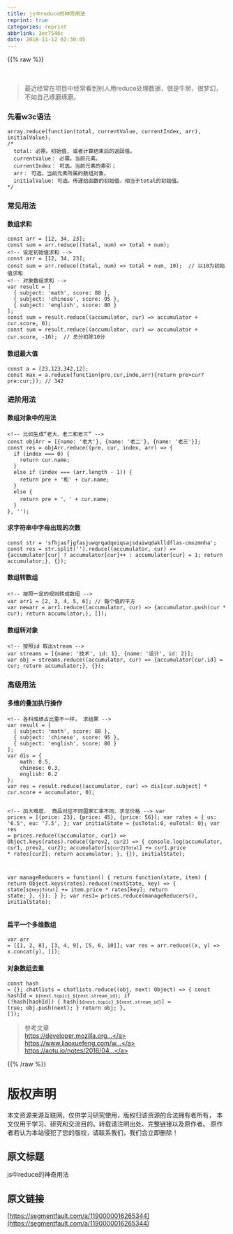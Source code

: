 ```yaml
---
title: js中reduce的神奇用法
reprint: true
categories: reprint
abbrlink: 3ec7546c
date: 2018-11-12 02:30:05
---
```


{{% raw %}}
<h2><span class="img-wrap"><img data-src="/img/remote/1460000016287314?w=6000&amp;h=3000" src="https://static.alili.tech/img/remote/1460000016287314?w=6000&amp;h=3000" alt="" title=""></span></h2><blockquote>&#x6700;&#x8FD1;&#x7ECF;&#x5E38;&#x5728;&#x9879;&#x76EE;&#x4E2D;&#x7ECF;&#x5E38;&#x770B;&#x5230;&#x522B;&#x4EBA;&#x7528;reduce&#x5904;&#x7406;&#x6570;&#x636E;&#xFF0C;&#x5F88;&#x662F;&#x725B;&#x63B0;&#xFF0C;&#x5F88;&#x68A6;&#x5E7B;&#xFF0C; &#x4E0D;&#x5982;&#x81EA;&#x5DF1;&#x7422;&#x78E8;&#x7422;&#x78E8;&#x3002;</blockquote><h3>&#x5148;&#x770B;w3c&#x8BED;&#x6CD5;</h3><pre><code>array.reduce(function(total, currentValue, currentIndex, arr), initialValue);
/*
  total: &#x5FC5;&#x9700;&#x3002;&#x521D;&#x59CB;&#x503C;, &#x6216;&#x8005;&#x8BA1;&#x7B97;&#x7ED3;&#x675F;&#x540E;&#x7684;&#x8FD4;&#x56DE;&#x503C;&#x3002;
  currentValue&#xFF1A; &#x5FC5;&#x9700;&#x3002;&#x5F53;&#x524D;&#x5143;&#x7D20;&#x3002;
  currentIndex&#xFF1A; &#x53EF;&#x9009;&#x3002;&#x5F53;&#x524D;&#x5143;&#x7D20;&#x7684;&#x7D22;&#x5F15;&#xFF1B;                     
  arr&#xFF1A; &#x53EF;&#x9009;&#x3002;&#x5F53;&#x524D;&#x5143;&#x7D20;&#x6240;&#x5C5E;&#x7684;&#x6570;&#x7EC4;&#x5BF9;&#x8C61;&#x3002;
  initialValue: &#x53EF;&#x9009;&#x3002;&#x4F20;&#x9012;&#x7ED9;&#x51FD;&#x6570;&#x7684;&#x521D;&#x59CB;&#x503C;&#xFF0C;&#x76F8;&#x5F53;&#x4E8E;total&#x7684;&#x521D;&#x59CB;&#x503C;&#x3002;
*/</code></pre><h3>&#x5E38;&#x89C1;&#x7528;&#x6CD5;</h3><h4>&#x6570;&#x7EC4;&#x6C42;&#x548C;</h4><pre><code>const arr = [12, 34, 23];
const sum = arr.reduce((total, num) =&gt; total + num);
&lt;!-- &#x8BBE;&#x5B9A;&#x521D;&#x59CB;&#x503C;&#x6C42;&#x548C; --&gt;
const arr = [12, 34, 23];
const sum = arr.reduce((total, num) =&gt; total + num, 10);  // &#x4EE5;10&#x4E3A;&#x521D;&#x59CB;&#x503C;&#x6C42;&#x548C;
&lt;!-- &#x5BF9;&#x8C61;&#x6570;&#x7EC4;&#x6C42;&#x548C; --&gt;
var result = [
  { subject: &apos;math&apos;, score: 88 },
  { subject: &apos;chinese&apos;, score: 95 },
  { subject: &apos;english&apos;, score: 80 }
];
const sum = result.reduce((accumulator, cur) =&gt; accumulator + cur.score, 0); 
const sum = result.reduce((accumulator, cur) =&gt; accumulator + cur.score, -10);  // &#x603B;&#x5206;&#x6263;&#x9664;10&#x5206;</code></pre><h4>&#x6570;&#x7EC4;&#x6700;&#x5927;&#x503C;</h4><pre><code>const a = [23,123,342,12];
const max = a.reduce(function(pre,cur,inde,arr){return pre&gt;cur?pre:cur;}); // 342
</code></pre><h3>&#x8FDB;&#x9636;&#x7528;&#x6CD5;</h3><h4>&#x6570;&#x7EC4;&#x5BF9;&#x8C61;&#x4E2D;&#x7684;&#x7528;&#x6CD5;</h4><pre><code>&lt;!-- &#x6BD4;&#x5982;&#x751F;&#x6210;&#x201C;&#x8001;&#x5927;&#x3001;&#x8001;&#x4E8C;&#x548C;&#x8001;&#x4E09;&#x201D; --&gt;
const objArr = [{name: &apos;&#x8001;&#x5927;&apos;}, {name: &apos;&#x8001;&#x4E8C;&apos;}, {name: &apos;&#x8001;&#x4E09;&apos;}];
const res = objArr.reduce((pre, cur, index, arr) =&gt; {
  if (index === 0) {
    return cur.name;
  }
  else if (index === (arr.length - 1)) {
    return pre + &apos;&#x548C;&apos; + cur.name;
  }
  else {
    return pre + &apos;&#x3001;&apos; + cur.name;
  }
}, &apos;&apos;);</code></pre><h4>&#x6C42;&#x5B57;&#x7B26;&#x4E32;&#x4E2D;&#x5B57;&#x6BCD;&#x51FA;&#x73B0;&#x7684;&#x6B21;&#x6570;</h4><pre><code>const str = &apos;sfhjasfjgfasjuwqrqadqeiqsajsdaiwqdaklldflas-cmxzmnha&apos;;
const res = str.split(&apos;&apos;).reduce((accumulator, cur) =&gt; {accumulator[cur] ? accumulator[cur]++ : accumulator[cur] = 1; return accumulator;}, {});</code></pre><h4>&#x6570;&#x7EC4;&#x8F6C;&#x6570;&#x7EC4;</h4><pre><code>&lt;!-- &#x6309;&#x7167;&#x4E00;&#x5B9A;&#x7684;&#x89C4;&#x5219;&#x8F6C;&#x6210;&#x6570;&#x7EC4; --&gt;
var arr1 = [2, 3, 4, 5, 6]; // &#x6BCF;&#x4E2A;&#x503C;&#x7684;&#x5E73;&#x65B9;
var newarr = arr1.reduce((accumulator, cur) =&gt; {accumulator.push(cur * cur); return accumulator;}, []);
</code></pre><h4>&#x6570;&#x7EC4;&#x8F6C;&#x5BF9;&#x8C61;</h4><pre><code>&lt;!-- &#x6309;&#x7167;id &#x53D6;&#x51FA;stream --&gt;
var streams = [{name: &apos;&#x6280;&#x672F;&apos;, id: 1}, {name: &apos;&#x8BBE;&#x8BA1;&apos;, id: 2}];
var obj = streams.reduce((accumulator, cur) =&gt; {accumulator[cur.id] = cur; return accumulator;}, {});</code></pre><h3>&#x9AD8;&#x7EA7;&#x7528;&#x6CD5;</h3><h4>&#x591A;&#x7EF4;&#x7684;&#x53E0;&#x52A0;&#x6267;&#x884C;&#x64CD;&#x4F5C;</h4><pre><code>&lt;!-- &#x5404;&#x79D1;&#x6210;&#x7EE9;&#x5360;&#x6BD4;&#x91CD;&#x4E0D;&#x4E00;&#x6837;&#xFF0C; &#x6C42;&#x7ED3;&#x679C; --&gt;
var result = [
  { subject: &apos;math&apos;, score: 88 },
  { subject: &apos;chinese&apos;, score: 95 },
  { subject: &apos;english&apos;, score: 80 }
];
var dis = {
    math: 0.5,
    chinese: 0.3,
    english: 0.2
};
var res = result.reduce((accumulator, cur) =&gt; dis[cur.subject] * cur.score + accumulator, 0);

&lt;!-- &#x52A0;&#x5927;&#x96BE;&#x5EA6;&#xFF0C; &#x5546;&#x54C1;&#x5BF9;&#x5E94;&#x4E0D;&#x540C;&#x56FD;&#x5BB6;&#x6C47;&#x7387;&#x4E0D;&#x540C;&#xFF0C;&#x6C42;&#x603B;&#x4EF7;&#x683C; --&gt;
var prices = [{price: 23}, {price: 45}, {price: 56}];
var rates = {
  us: &apos;6.5&apos;,
  eu: &apos;7.5&apos;,
};
var initialState = {usTotal:0, euTotal: 0};
var res = prices.reduce((accumulator, cur1) =&gt; Object.keys(rates).reduce((prev2, cur2) =&gt; {
  console.log(accumulator, cur1, prev2, cur2);
  accumulator[`${cur2}Total`] += cur1.price * rates[cur2];
  return accumulator;
}, {}), initialState);

var manageReducers = function() {
  return function(state, item) {
    return Object.keys(rates).reduce((nextState, key) =&gt; {
        state[`${key}Total`] += item.price * rates[key];
        return state;
      }, {});
  }
};
var res1= prices.reduce(manageReducers(), initialState);
</code></pre><h4>&#x6241;&#x5E73;&#x4E00;&#x4E2A;&#x591A;&#x7EF4;&#x6570;&#x7EC4;</h4><pre><code>var arr = [[1, 2, 8], [3, 4, 9], [5, 6, 10]];
var res = arr.reduce((x, y) =&gt; x.concat(y), []);</code></pre><h4>&#x5BF9;&#x8C61;&#x6570;&#x7EC4;&#x53BB;&#x91CD;</h4><pre><code>const hash = {};
  chatlists = chatlists.reduce((obj, next: Object) =&gt; {
    const hashId = `${next.topic}_${next.stream_id}`;
    if (!hash[hashId]) {
      hash[`${next.topic}_${next.stream_id}`] = true;
      obj.push(next);
    }
    return obj;
  }, []);</code></pre><blockquote>&#x53C2;&#x8003;&#x6587;&#x7AE0;<br><a href="https://developer.mozilla.org/zh-CN/docs/Web/JavaScript/Reference/Global_Objects/Array/Reduce" rel="nofollow noreferrer"></a><a href="https://developer.mozilla.org/zh-CN/docs/Web/JavaScript/Reference/Global_Objects/Array/Reduce" rel="nofollow noreferrer">https://developer.mozilla.org...</a><br><a href="https://www.liaoxuefeng.com/wiki/001434446689867b27157e896e74d51a89c25cc8b43bdb3000/001435119854495d29b9b3d7028477a96ed74db95032675000" rel="nofollow noreferrer"></a><a href="https://www.liaoxuefeng.com/wiki/001434446689867b27157e896e74d51a89c25cc8b43bdb3000/001435119854495d29b9b3d7028477a96ed74db95032675000" rel="nofollow noreferrer">https://www.liaoxuefeng.com/w...</a><br><a href="https://aotu.io/notes/2016/04/14/js-reduce/index.html" rel="nofollow noreferrer"></a><a href="https://aotu.io/notes/2016/04/14/js-reduce/index.html" rel="nofollow noreferrer">https://aotu.io/notes/2016/04...</a></blockquote>
{{% /raw %}}

# 版权声明
本文资源来源互联网，仅供学习研究使用，版权归该资源的合法拥有者所有，
本文仅用于学习、研究和交流目的。转载请注明出处、完整链接以及原作者。
原作者若认为本站侵犯了您的版权，请联系我们，我们会立即删除！

## 原文标题
js中reduce的神奇用法

## 原文链接
[https://segmentfault.com/a/1190000016265344](https://segmentfault.com/a/1190000016265344)

